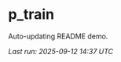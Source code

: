 # p_train

Auto-updating README demo.

<!--START_SECTION:status-->
_Last run: 2025-09-12 14:37 UTC_
<!--END_SECTION:status-->


























































































































































































































































































































































































































































































